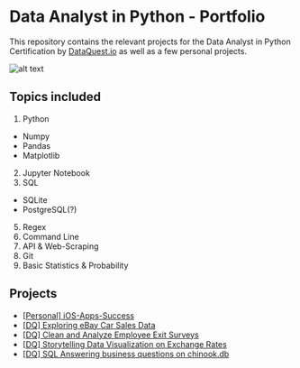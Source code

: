 # Data Analyst in Python - Portfolio
This repository contains the relevant projects for the Data Analyst in Python Certification by [DataQuest.io](https://www.dataquest.io/path/data-analyst/) as well as a few personal projects.

![alt text](https://i.ibb.co/MpZpQV4/kevin-landgraf-lee-data-analyst-track-page-0001.jpg "DataQuest Certificate")

## Topics included

1. Python
- Numpy
- Pandas
- Matplotlib
2. Jupyter Notebook
3. SQL
- SQLite
- PostgreSQL(?)
5. Regex
6. Command Line
7. API & Web-Scraping
8. Git
9. Basic Statistics & Probability

## Projects

- [\[Personal\] iOS-Apps-Success](https://github.com/ArthurLandgraf/Data-Analyst-Portfolio/tree/main/Personal%20Projects/01%20-%20iOS-Apps-Success)
- [\[DQ\] Exploring eBay Car Sales Data](https://github.com/ArthurLandgraf/Data-Analyst-Portfolio/tree/main/DataQuest%20Projects/01%20-%20Exploring%20eBay%20Car%20Sales%20Data)
- [\[DQ\] Clean and Analyze Employee Exit Surveys](https://github.com/ArthurLandgraf/Data-Analyst-Portfolio/tree/main/DataQuest%20Projects/02%20-%20Clean%20and%20Analyze%20Employee%20Exit%20Surveys)
- [\[DQ\] Storytelling Data Visualization on Exchange Rates](https://github.com/ArthurLandgraf/Data-Analyst-Portfolio/tree/main/DataQuest%20Projects/03%20-%20Storytelling%20Data%20Visualization%20on%20Exchange%20Rates)
- [\[DQ\] SQL Answering business questions on chinook.db](https://github.com/ArthurLandgraf/Data-Analyst-Portfolio/tree/main/DataQuest%20Projects/04%20-%20SQL%20Answering%20business%20questions%20on%20chinook.db)
